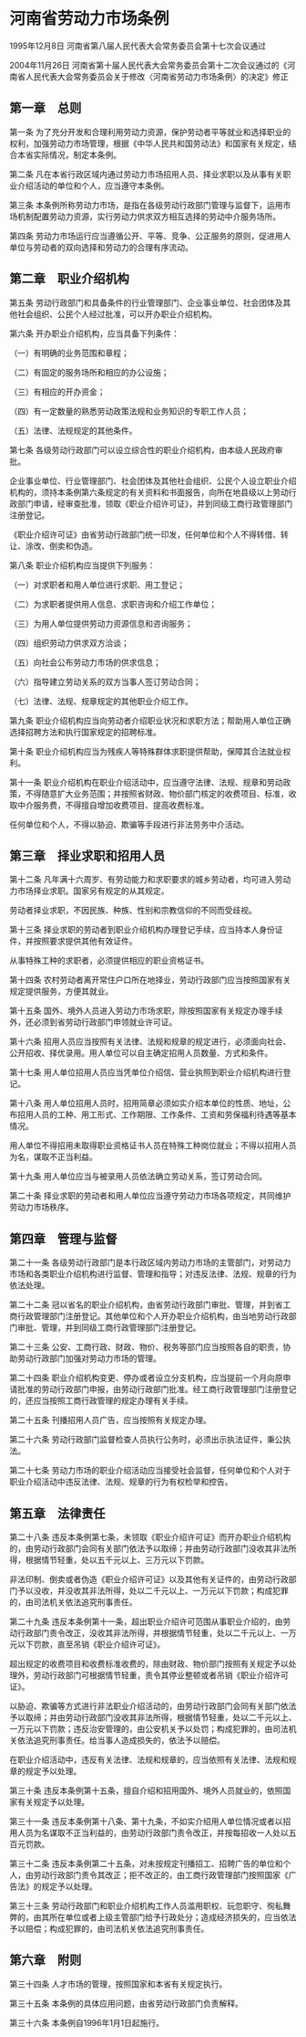 # 河南省劳动力市场条例

1995年12月8日 河南省第八届人民代表大会常务委员会第十七次会议通过

2004年11月26日 河南省第十届人民代表大会常务委员会第十二次会议通过的《河南省人民代表大会常务委员会关于修改〈河南省劳动力市场条例〉的决定》修正



## 第一章　总则

第一条 为了充分开发和合理利用劳动力资源，保护劳动者平等就业和选择职业的权利，加强劳动力市场管理，根据《中华人民共和国劳动法》和国家有关规定，结合本省实际情况，制定本条例。

第二条 凡在本省行政区域内通过劳动力市场招用人员、择业求职以及从事有关职业介绍活动的单位和个人，应当遵守本条例。

第三条 本条例所称劳动力市场，是指在各级劳动行政部门管理与监督下，运用市场机制配置劳动力资源，实行劳动力供求双方相互选择的劳动中介服务场所。

第四条 劳动力市场运行应当遵循公开、平等、竞争、公正服务的原则，促进用人单位与劳动者的双向选择和劳动力的合理有序流动。

## 第二章　职业介绍机构

第五条 劳动行政部门和具备条件的行业管理部门、企业事业单位、社会团体及其他社会组织、公民个人经过批准，可以开办职业介绍机构。

第六条 开办职业介绍机构，应当具备下列条件：

（一）有明确的业务范围和章程；

（二）有固定的服务场所和相应的办公设施；

（三）有相应的开办资金；

（四）有一定数量的熟悉劳动政策法规和业务知识的专职工作人员；

（五）法律、法规规定的其他条件。

第七条 各级劳动行政部门可以设立综合性的职业介绍机构，由本级人民政府审批。

企业事业单位、行业管理部门、社会团体及其他社会组织、公民个人设立职业介绍机构的，须持本条例第六条规定的有关资料和书面报告，向所在地县级以上劳动行政部门申请，经审查批准，领取《职业介绍许可证》，并到同级工商行政管理部门注册登记。

《职业介绍许可证》由省劳动行政部门统一印发，任何单位和个人不得转借、转让、涂改、倒卖和伪造。

第八条 职业介绍机构应当提供下列服务：

（一）对求职者和用人单位进行求职、用工登记；

（二）为求职者提供用人信息、求职咨询和介绍工作单位；

（三）为用人单位提供劳动力资源信息和咨询服务；

（四）组织劳动力供求双方洽谈；

（五）向社会公布劳动力市场的供求信息；

（六）指导建立劳动关系的双方当事人签订劳动合同；

（七）法律、法规、规章规定的其他职业介绍工作。

第九条 职业介绍机构应当向劳动者介绍职业状况和求职方法；帮助用人单位正确选择招聘方法和执行国家规定的招聘标准。

第十条 职业介绍机构应当为残疾人等特殊群体求职提供帮助，保障其合法就业权利。

第十一条 职业介绍机构在职业介绍活动中，应当遵守法律、法规、规章和劳动政策，不得随意扩大业务范围；并按照省财政、物价部门核定的收费项目、标准，收取中介服务费，不得擅自增加收费项目、提高收费标准。

任何单位和个人，不得以胁迫、欺骗等手段进行非法劳务中介活动。

## 第三章　择业求职和招用人员

第十二条 凡年满十六周岁、有劳动能力和求职要求的城乡劳动者，均可进入劳动力市场择业求职。国家另有规定的从其规定。

劳动者择业求职，不因民族、种族、性别和宗教信仰的不同而受歧视。

第十三条 择业求职的劳动者到职业介绍机构办理登记手续，应当持本人身份证件，并按照要求提供其他有效证件。

从事特殊工种的求职者，必须提供相应的职业资格证书。

第十四条 农村劳动者离开常住户口所在地择业，劳动行政部门应当按照国家有关规定提供服务，方便其就业。

第十五条 国外、境外人员进入劳动力市场求职，除按照国家有关规定办理手续外，还必须到省劳动行政部门申领就业许可证。

第十六条 招用人员应当按照有关法律、法规和规章的规定进行，必须面向社会、公开招收、择优录用。用人单位可以自主确定招用人员数量、方式和条件。

第十七条 用人单位招用人员应当凭单位介绍信、营业执照到职业介绍机构进行登记。

第十八条 用人单位招用人员时，招用简章必须如实介绍本单位的性质、地址，公布招用人员的工种、用工形式、工作期限、工作条件、工资和劳保福利待遇等基本情况。

用人单位不得招用未取得职业资格证书人员在特殊工种岗位就业；不得以招用人员为名，谋取不正当利益。

第十九条 用人单位应当与被录用人员依法确立劳动关系，签订劳动合同。

第二十条 择业求职的劳动者和用人单位应当遵守劳动力市场各项规定，共同维护劳动力市场秩序。

## 第四章　管理与监督

第二十一条 各级劳动行政部门是本行政区域内劳动力市场的主管部门，对劳动力市场和各类职业介绍机构进行监督、管理和指导；对违反法律、法规、规章的行为依法处理。

第二十二条 冠以省名的职业介绍机构，由省劳动行政部门审批、管理，并到省工商行政管理部门注册登记。其他单位和个人开办职业介绍机构，由当地劳动行政部门审批、管理，并到同级工商行政管理部门注册登记。

第二十三条 公安、工商行政、财政、物价、税务等部门应当按照各自的职责，协助劳动行政部门加强对劳动力市场的管理。

第二十四条 职业介绍机构变更、停办或者设立分支机构，应当提前一个月向原申请批准的劳动行政部门申报，由劳动行政部门批准。经工商行政管理部门注册登记的，还应当按照工商行政管理的规定办理有关手续。

第二十五条 刊播招用人员广告，应当按照有关规定办理。

第二十六条 劳动行政部门监督检查人员执行公务时，必须出示执法证件，秉公执法。

第二十七条 劳动力市场的职业介绍活动应当接受社会监督，任何单位和个人对于职业介绍活动中违反法律、法规、规章的行为有权检举和控告。

## 第五章　法律责任

第二十八条 违反本条例第七条，未领取《职业介绍许可证》而开办职业介绍机构的，由劳动行政部门会同有关部门依法予以取缔；并由劳动行政部门没收其非法所得，根据情节轻重，处以五千元以上、三万元以下罚款。

非法印制、倒卖或者伪造《职业介绍许可证》以及其他有关证件的，由劳动行政部门予以没收，并没收其非法所得，处以二千元以上、一万元以下罚款；构成犯罪的，由司法机关依法追究刑事责任。

第二十九条 违反本条例第十一条，超出职业介绍许可范围从事职业介绍的，由劳动行政部门责令改正，没收其非法所得，并根据情节轻重，处以二千元以上、一万元以下罚款，直至吊销《职业介绍许可证》。

超出规定的收费项目和收费标准收费的，除由财政、物价部门按照有关规定予以处理外，劳动行政部门可根据情节轻重，责令其停业整顿或者吊销《职业介绍许可证》。

以胁迫、欺骗等方式进行非法职业介绍活动的，由劳动行政部门会同有关部门依法予以取缔；并由劳动行政部门没收其非法所得，根据情节轻重，处以二千元以上、一万元以下罚款；违反治安管理的，由公安机关予以处罚；构成犯罪的，由司法机关依法追究刑事责任。给当事人造成损失的，依法予以赔偿。

在职业介绍活动中，违反有关法律、法规和规章的，应当依照有关法律、法规和规章的规定予以处理。

第三十条 违反本条例第十五条，擅自介绍和招用国外、境外人员就业的，依照国家有关规定予以处理。

第三十一条 违反本条例第十八条、第十九条，不如实介绍用人单位情况或者以招用人员为名谋取不正当利益的，由劳动行政部门责令改正，并按每招收一人处以五百元罚款。

第三十二条 违反本条例第二十五条，对未按规定刊播招工、招聘广告的单位和个人，由劳动行政部门责令其改正；拒不改正的，由工商行政管理部门按照国家《广告法》的规定予以处理。

第三十三条 劳动行政部门和职业介绍机构工作人员滥用职权、玩忽职守、徇私舞弊的，由其所在单位或者上级主管部门给予行政处分；造成经济损失的，应当依法予以赔偿；构成犯罪的，由司法机关依法追究刑事责任。

## 第六章　附则

第三十四条 人才市场的管理，按照国家和本省有关规定执行。

第三十五条 本条例的具体应用问题，由省劳动行政部门负责解释。

第三十六条 本条例自1996年1月1日起施行。